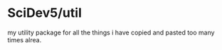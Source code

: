 # SciDev5/util

my utility package for all the things i have copied and
pasted too many times alrea.